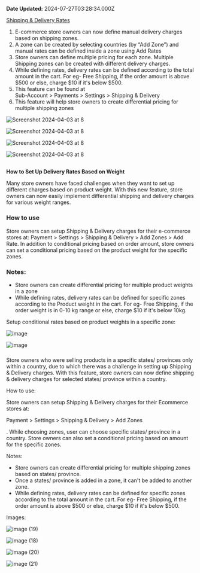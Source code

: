 **Date Updated:** 2024-07-27T03:28:34.000Z

[ Shipping & Delivery Rates](https://highlevel.canny.io/changelog/shipping-delivery-rates)

1. E-commerce store owners can now define manual delivery charges based on shipping zones.
2. A zone can be created by selecting countries (by “Add Zone”) and manual rates can be defined inside a zone using Add Rates
3. Store owners can define multiple pricing for each zone. Multiple Shipping zones can be created with different delivery charges.
4. While defining rates, delivery rates can be defined according to the total amount in the cart. For eg- Free Shipping, if the order amount is above $500 or else, charge $10 if it's below $500.
5. This feature can be found at  
Sub-Account > Payments > Settings > Shipping & Delivery
6. This feature will help store owners to create differential pricing for multiple shipping zones

![Screenshot 2024-04-03 at 8](https://s3.amazonaws.com/cdn.freshdesk.com/data/helpdesk/attachments/production/155026154206/original/TbAu42pTblaVHza7kYn8ybih07bSS6ikQw.jpeg?1715874866)

![Screenshot 2024-04-03 at 8](https://s3.amazonaws.com/cdn.freshdesk.com/data/helpdesk/attachments/production/155026154205/original/69NoO592JaArrI2SFXSO8RCEE9hFbkFkXg.jpeg?1715874866)

![Screenshot 2024-04-03 at 8](https://s3.amazonaws.com/cdn.freshdesk.com/data/helpdesk/attachments/production/155026154204/original/J9OkzAtrmzUNHsxEdPaRCTsJu1wNd3voKw.jpeg?1715874866)

![Screenshot 2024-04-03 at 8](https://s3.amazonaws.com/cdn.freshdesk.com/data/helpdesk/attachments/production/155026154203/original/iX9t5EVlzPPSSMMCF6cuPO6WBu1YkiRUdw.jpeg?1715874866)

  
##   
**How to Set Up Delivery Rates Based on Weight**

Many store owners have faced challenges when they want to set up different charges based on product weight. With this new feature, store owners can now easily implement differential shipping and delivery charges for various weight ranges.

### **How to use**

Store owners can setup Shipping & Delivery charges for their e-commerce stores at: Payment > Settings > Shipping & Delivery > Add Zones > Add Rate. In addition to conditional pricing based on order amount, store owners can set a conditional pricing based on the product weight for the specific zones.

### **Notes:**

* Store owners can create differential pricing for multiple product weights in a zone
* While defining rates, delivery rates can be defined for specific zones according to the Product weight in the cart. For eg- Free Shipping, if the order weight is in 0-10 kg range or else, charge $10 if it's below 10kg.

Setup conditional rates based on product weights in a specific zone: 

![image](https://s3.amazonaws.com/cdn.freshdesk.com/data/helpdesk/attachments/production/155029296328/original/xg8SWUAHsA6C3AwjXqUge40sF2O5NWSCFg.png?1721074093)

![image](https://s3.amazonaws.com/cdn.freshdesk.com/data/helpdesk/attachments/production/155029296329/original/TUgU_QPcBVfbeVqjIJO5LwYtGJCR74GqUQ.jpeg?1721074093)

###   
  
  
Store owners who were selling products in a specific states/ provinces only within a country, due to which there was a challenge in setting up Shipping & Delivery charges. With this feature, store owners can now define shipping & delivery charges for selected states/ province within a country.

How to use:

Store owners can setup Shipping & Delivery charges for their Ecommerce stores at: 

Payment > Settings > Shipping & Delivery > Add Zones

. While choosing zones, user can choose specific states/ province in a country. Store owners can also set a conditional pricing based on amount for the specific zones.

Notes:

* Store owners can create differential pricing for multiple shipping zones based on states/ province.
* Once a states/ province is added in a zone, it can't be added to another zone.
* While defining rates, delivery rates can be defined for specific zones according to the total amount in the cart. For eg- Free Shipping, if the order amount is above $500 or else, charge $10 if it's below $500.

Images:

![image (19)](https://s3.amazonaws.com/cdn.freshdesk.com/data/helpdesk/attachments/production/155029978418/original/dEgsBOcM4UaEgwm74TO9rJVqZJIA_fquaw.jpeg?1722031087)

![image (18)](https://s3.amazonaws.com/cdn.freshdesk.com/data/helpdesk/attachments/production/155029978419/original/iGjexC385rB_atKIsYtevH1LabMOCISH1g.jpeg?1722031087)

![image (20)](https://s3.amazonaws.com/cdn.freshdesk.com/data/helpdesk/attachments/production/155029978416/original/0DSe2AFvtpbqgcP-rgIJ6bkRkuCUM8-8xA.jpeg?1722031087)

![image (21)](https://s3.amazonaws.com/cdn.freshdesk.com/data/helpdesk/attachments/production/155029978417/original/ZErGoZWNT-BlwThbjrGcDSakW1Vf9wS-aA.jpeg?1722031087)

  